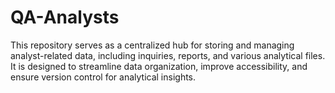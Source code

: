 # QA-Analysts
This repository serves as a centralized hub for storing and managing analyst-related data, including inquiries, reports, and various analytical files. It is designed to streamline data organization, improve accessibility, and ensure version control for analytical insights.
